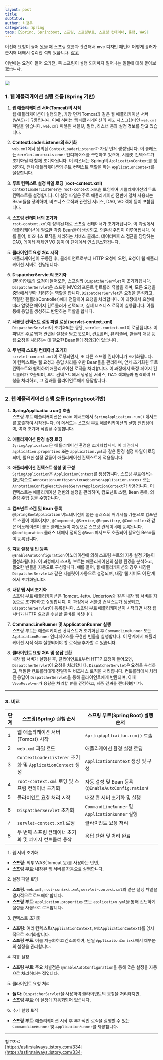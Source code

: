 ```yaml
---
layout: post
title: 
subtitle: 
author: 차정우
categories: Spring
tags: [Spring, Springboot, 스프링, 스프링부트, 스프링 컨테이너, 톰캣, WAS]
---
```


이전에 요청이 들어 왔을 때 스프링 흐름과 관련해서 mvc 디자인 패턴이 어떻게 흘러가는지에 대해서 정리한 적이 있습니다. [참고](https://techblog.nbyte.kr/spring/2024/07/08/Springboot-Flow.html)

이번에는 요청이 들어 오기전, 즉 스프링이 실행 되자마자 일어나는 일들에 대해 알아보겠습니다.

---


![](https://velog.velcdn.com/images/chjw147/post/f25928ee-a231-4a3d-a914-974098dd7c04/image.png)




### 1. 웹 애플리케이션 실행 흐름 (Spring 기반)

1. **웹 애플리케이션 서버(Tomcat)의 시작**  
   웹 애플리케이션이 실행되면, 가장 먼저 Tomcat과 같은 웹 애플리케이션 서버(WAS)가 구동됩니다. 이때 서버는 웹 애플리케이션의 배포 디스크립터인 `web.xml` 파일을 읽습니다. `web.xml` 파일은 서블릿, 필터, 리스너 등의 설정 정보를 담고 있습니다.

2. **ContextLoaderListener의 초기화**  
   `web.xml`에서 정의된 `ContextLoaderListener`가 가장 먼저 생성됩니다. 이 클래스는 `ServletContextListener` 인터페이스를 구현하고 있으며, 서블릿 컨텍스트가 초기화될 때 함께 초기화됩니다. 이 리스너는 Spring의 `ApplicationContext`를 생성하여, 전체 애플리케이션의 루트 컨텍스트 역할을 하는 `ApplicationContext`를 설정합니다.

3. **루트 컨텍스트 설정 파일 로딩 (root-context.xml)**  
   `ContextLoaderListener`는 `root-context.xml`을 로딩하여 애플리케이션의 루트 컨텍스트를 설정합니다. 이 설정 파일은 주로 애플리케이션 전반에 걸쳐 사용되는 Bean들을 정의하며, 비즈니스 로직과 관련된 서비스, DAO, VO 객체 등이 포함됩니다.

4. **스프링 컨테이너의 초기화**  
   `root-context.xml`에 정의된 대로 스프링 컨테이너가 초기화됩니다. 이 과정에서 애플리케이션에 필요한 각종 Bean들이 생성되고, 의존성 주입이 이루어집니다. 예를 들어, 비즈니스 로직을 처리하는 서비스 클래스, 데이터베이스 접근을 담당하는 DAO, 데이터 객체인 VO 등이 이 단계에서 인스턴스화됩니다.

5. **클라이언트 요청 처리 시작**  
   애플리케이션이 구동된 후, 클라이언트로부터 HTTP 요청이 오면, 요청이 웹 애플리케이션 서버로 전달됩니다.

6. **DispatcherServlet의 초기화**  
   클라이언트의 요청이 들어오면, 스프링의 `DispatcherServlet`이 초기화됩니다. `DispatcherServlet`은 스프링 MVC의 프론트 컨트롤러 역할을 하며, 모든 요청을 중앙에서 받아 처리하는 역할을 합니다. `DispatcherServlet`은 요청을 분석하고, 적절한 핸들러(Controller)에게 전달하여 요청을 처리합니다. 이 과정에서 요청에 따라 알맞은 페이지 컨트롤러가 선택되고, 실제 비즈니스 로직이 실행됩니다. 이를 통해 응답을 생성하고 반환하는 역할을 합니다.

7. **서블릿 컨텍스트 설정 파일 로딩 (servlet-context.xml)**  
   `DispatcherServlet`이 초기화되는 동안, `servlet-context.xml`이 로딩됩니다. 이 파일은 주로 웹과 관련된 설정을 담고 있으며, 컨트롤러, 뷰 리졸버, 핸들러 매핑 등 웹 요청을 처리하는 데 필요한 Bean들이 정의되어 있습니다.

8. **두 번째 스프링 컨테이너 초기화**  
   `servlet-context.xml`이 로딩되면서, 또 다른 스프링 컨테이너가 초기화됩니다. 이 컨텍스트는 웹 요청과 응답 처리를 위한 Bean들을 관리하며, 앞서 초기화된 루트 컨텍스트와 협력하여 애플리케이션 로직을 처리합니다. 이 과정에서 특정 페이지 컨트롤러가 호출되며, 루트 컨텍스트에서 생성된 서비스, DAO 객체들과 협력하여 요청을 처리하고, 그 결과를 클라이언트에게 응답합니다.



---


### 2. 웹 애플리케이션 실행 흐름 (Springboot기반)

1. **SpringApplication.run() 호출**  
   스프링 부트 애플리케이션은 main 메서드에서 `SpringApplication.run()` 메서드를 호출하여 시작됩니다. 이 메서드는 스프링 부트 애플리케이션의 실행 진입점이며, 여러 초기화 작업을 수행합니다.

2. **애플리케이션 환경 설정 로딩**  
   `SpringApplication`은 애플리케이션 환경을 초기화합니다. 이 과정에서 `application.properties` 또는 `application.yml`과 같은 환경 설정 파일이 로딩되며, 필요한 설정 값들이 애플리케이션 컨텍스트에 적용됩니다.

3. **애플리케이션 컨텍스트 생성 및 구성**  
   `SpringApplication`은 `ApplicationContext`를 생성합니다. 스프링 부트에서는 일반적으로 `AnnotationConfigServletWebServerApplicationContext` 또는 `AnnotationConfigReactiveWebServerApplicationContext`가 사용됩니다. 이 컨텍스트는 애플리케이션 전반의 설정을 관리하며, 컴포넌트 스캔, Bean 등록, 의존성 주입 등을 수행합니다.

4. **컴포넌트 스캔 및 Bean 등록**  
   `@SpringBootApplication` 어노테이션이 붙은 클래스의 패키지를 기준으로 컴포넌트 스캔이 이루어지며, `@Component`, `@Service`, `@Repository`, `@Controller`와 같은 어노테이션이 붙은 클래스들이 자동으로 스프링 컨테이너에 등록됩니다. `@Configuration` 클래스 내에서 정의된 `@Bean` 메서드도 호출되어 필요한 Bean들이 등록됩니다.

5. **자동 설정 및 빈 등록**  
   `@EnableAutoConfiguration` 어노테이션에 의해 스프링 부트의 자동 설정 기능이 활성화됩니다. 이 과정에서 스프링 부트는 애플리케이션의 실행 환경을 분석하고, 필요한 빈들을 자동으로 구성합니다. 예를 들어, 웹 애플리케이션의 경우 내장된 `DispatcherServlet`과 같은 서블릿이 자동으로 설정되며, 내장 웹 서버도 이 단계에서 초기화됩니다.

6. **내장 웹 서버 초기화**  
   스프링 부트 애플리케이션은 Tomcat, Jetty, Undertow와 같은 내장 웹 서버를 자동으로 초기화하고 실행합니다. 이 과정에서 서블릿 컨텍스트가 생성되고, `DispatcherServlet`이 등록됩니다. 스프링 부트 애플리케이션이 시작되면 내장 웹 서버가 HTTP 요청을 수신할 준비를 마칩니다.

7. **CommandLineRunner 및 ApplicationRunner 실행**  
   스프링 부트는 애플리케이션 컨텍스트가 초기화된 후 `CommandLineRunner` 또는 `ApplicationRunner` 인터페이스를 구현한 빈들을 실행합니다. 이 단계에서 애플리케이션 시작 직후 실행되어야 할 로직을 추가할 수 있습니다.

8. **클라이언트 요청 처리 및 응답 반환**  
   내장 웹 서버가 실행된 후, 클라이언트로부터 HTTP 요청이 들어오면, `DispatcherServlet`이 요청을 처리합니다. `DispatcherServlet`은 요청을 분석하고, 적절한 컨트롤러에게 전달하여 비즈니스 로직을 처리합니다. 컨트롤러에서 처리된 응답이 `DispatcherServlet`을 통해 클라이언트에게 반환되며, 이때 `ViewResolver`가 응답을 처리할 뷰를 결정하고, 최종 결과를 렌더링합니다.
   
   
---

### 3. 비교

| 단계 | 스프링(Spring) 실행 순서                                | 스프링 부트(Spring Boot) 실행 순서                            |
|------|---------------------------------------------------------|---------------------------------------------------------------|
| 1    | 웹 애플리케이션 서버(Tomcat) 시작                        | `SpringApplication.run()` 호출                                |
| 2    | `web.xml` 파일 로드                                      | 애플리케이션 환경 설정 로딩                                   |
| 3    | `ContextLoaderListener` 초기화 및 `ApplicationContext` 생성 | `ApplicationContext` 생성 및 구성                              |
| 4    | `root-context.xml` 로딩 및 스프링 컨테이너 초기화         | 자동 설정 및 Bean 등록 (`@EnableAutoConfiguration`)           |
| 5    | 클라이언트 요청 처리 시작                                | 내장 웹 서버 초기화 및 실행                                    |
| 6    | `DispatcherServlet` 초기화                               | `CommandLineRunner` 및 `ApplicationRunner` 실행                |
| 7    | `servlet-context.xml` 로딩                               | 클라이언트 요청 처리                                           |
| 8    | 두 번째 스프링 컨테이너 초기화 및 페이지 컨트롤러 동작    | 응답 반환 및 처리 완료                                         |




1. 웹 서버 초기화
- **스프링**: 외부 WAS(Tomcat 등)를 사용하는 반면, 
- **스프링 부트**: 내장된 웹 서버를 자동으로 실행합니다.

2. 설정 파일 로딩
- **스프링**: `web.xml`, `root-context.xml`, `servlet-context.xml`과 같은 설정 파일을 명시적으로 로드해야 합니다.
- **스프링 부트**: `application.properties` 또는 `application.yml`을 통해 간단하게 설정을 자동으로 로드합니다.

3. 컨텍스트 초기화
- **스프링**: 여러 컨텍스트(`ApplicationContext`, `WebApplicationContext`)를 명시적으로 초기화합니다.
- **스프링 부트**: 이를 자동화하고 간소화하여, 단일 `ApplicationContext`에서 대부분의 설정을 관리합니다.

4. 자동 설정
- **스프링 부트**: 주요 차별점은 `@EnableAutoConfiguration`을 통해 많은 설정을 자동으로 처리한다는 점입니다.

5. 클라이언트 요청 처리
- **둘 다**: `DispatcherServlet`을 사용하여 클라이언트의 요청을 처리하지만,
- **스프링 부트**: 이 설정이 자동화되어 있습니다.

6. 추가 실행 로직
- **스프링 부트**: 애플리케이션 시작 후 추가적인 로직을 실행할 수 있는 `CommandLineRunner` 및 `ApplicationRunner`를 제공합니다.


---


참고자료 <br>
[https://asfirstalways.tistory.com/334](https://asfirstalways.tistory.com/334)